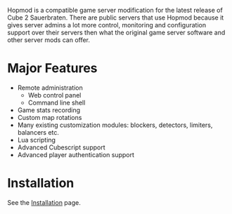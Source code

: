 Hopmod is a compatible game server modification for the latest release of Cube 2 Sauerbraten. There are public servers that use Hopmod because it gives server admins a lot more control, monitoring and configuration support over their servers then what the original game server software and other server mods can offer.

# Major Features #

  * Remote administration
    * Web control panel
    * Command line shell
  * Game stats recording
  * Custom map rotations
  * Many existing customization modules: blockers, detectors, limiters, balancers etc.
  * Lua scripting
  * Advanced Cubescript support
  * Advanced player authentication support

# Installation #

See the [Installation](http://mediawiki.piernov.org/index.php/Installation) page.